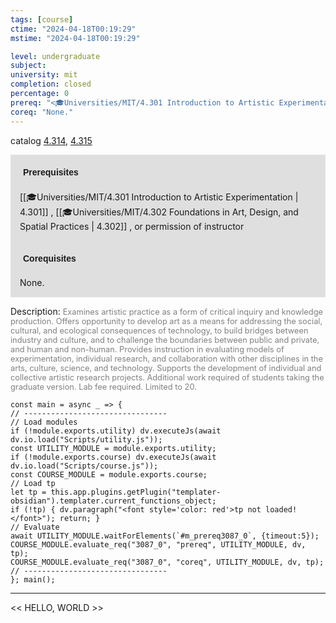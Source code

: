 ```yaml
---
tags: [course]
ctime: "2024-04-18T00:19:29"
mstime: "2024-04-18T00:19:29"

level: undergraduate
subject: 
university: mit
completion: closed
percentage: 0
prereq: "<🎓Universities/MIT/4.301 Introduction to Artistic Experimentation> , <🎓Universities/MIT/4.302 Foundations in Art, Design, and Spatial Practices> , or permission of instructor"
coreq: "None."
---
```


catalog [4.314](http://student.mit.edu/catalog/m4c.html#4.314), [4.315](http://student.mit.edu/catalog/m4c.html#4.315)

<span style="display: block; padding: 15px; background-color: rgb(100, 100, 100, 0.2);"><font id="m_prereq3087_0" style="display: block; font-family: Arial, sans-serif; font-weight: bold; padding: 5px">Prerequisites</font><br><span id="prereq3087_0">[[🎓Universities/MIT/4.301 Introduction to Artistic Experimentation | 4.301]] , [[🎓Universities/MIT/4.302 Foundations in Art, Design, and Spatial Practices | 4.302]] , or permission of instructor</span></span>
<span style="display: block; padding: 15px; background-color: rgb(100, 100, 100, 0.2);"><font id="m_coreq3087_0" style="display: block; font-family: Arial, sans-serif; font-weight: bold; padding: 5px">Corequisites</font><br><span id="coreq3087_0">None.</span></span>

<font style="">Description:</font>
<font style="color: grey; font-size: 0.8rem;">Examines artistic practice as a form of critical inquiry and knowledge production. Offers opportunity to develop art as a means for addressing the social, cultural, and ecological consequences of technology, to build bridges between industry and culture, and to challenge the boundaries between public and private, and human and non-human. Provides instruction in evaluating models of experimentation, individual research, and collaboration with other disciplines in the arts, culture, science, and technology. Supports the development of individual and collective artistic research projects. Additional work required of students taking the graduate version. Lab fee required. Limited to 20.</font>

```dataviewjs
const main = async _ => {
// --------------------------------
// Load modules
if (!module.exports.utility) dv.executeJs(await dv.io.load("Scripts/utility.js"));
const UTILITY_MODULE = module.exports.utility;
if (!module.exports.course) dv.executeJs(await dv.io.load("Scripts/course.js"));
const COURSE_MODULE = module.exports.course;
// Load tp
let tp = this.app.plugins.getPlugin("templater-obsidian").templater.current_functions_object;
if (!tp) { dv.paragraph("<font style='color: red'>tp not loaded!</font>"); return; }
// Evaluate
await UTILITY_MODULE.waitForElements(`#m_prereq3087_0`, {timeout:5});
COURSE_MODULE.evaluate_req("3087_0", "prereq", UTILITY_MODULE, dv, tp);
COURSE_MODULE.evaluate_req("3087_0", "coreq", UTILITY_MODULE, dv, tp);
// --------------------------------
}; main();
```

---

<< HELLO, WORLD >>
